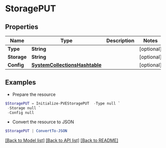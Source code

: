 # StoragePUT
## Properties

Name | Type | Description | Notes
------------ | ------------- | ------------- | -------------
**Type** | **String** |  | [optional] 
**Storage** | **String** |  | [optional] 
**Config** | [**SystemCollectionsHashtable**](.md) |  | [optional] 

## Examples

- Prepare the resource
```powershell
$StoragePUT = Initialize-PVEStoragePUT  -Type null `
 -Storage null `
 -Config null
```

- Convert the resource to JSON
```powershell
$StoragePUT | ConvertTo-JSON
```

[[Back to Model list]](../README.md#documentation-for-models) [[Back to API list]](../README.md#documentation-for-api-endpoints) [[Back to README]](../README.md)

